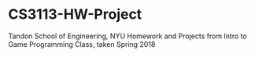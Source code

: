 # CS3113-HW-Project
Tandon School of Engineering, NYU
Homework and Projects from Intro to Game Programming Class, taken Spring 2018
